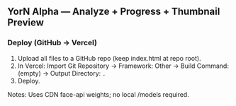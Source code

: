 ## YorN Alpha — Analyze + Progress + Thumbnail Preview

### Deploy (GitHub → Vercel)
1) Upload all files to a GitHub repo (keep index.html at repo root).
2) In Vercel: Import Git Repository → Framework: Other → Build Command: (empty) → Output Directory: `.`
3) Deploy.

Notes: Uses CDN face-api weights; no local /models required.
